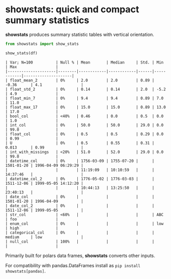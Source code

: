# showstats: quick and compact summary statistics


**showstats** produces summary statistic tables with vertical
orientation.

``` python
from showstats import show_stats

show_stats(df)
```

    | Var; N=100          | Null % | Mean       | Median     | Std. | Min        | Max                 |
    |---------------------|--------|------------|------------|------|------------|---------------------|
    | float_mean_2        | 0%     | 2.0        | 2.0        | 0.89 | -0.36      | 4.1                 |
    | float_std_2         | 0%     | 0.14       | 0.14       | 2.0  | -5.2       | 4.9                 |
    | float_min_7         | 0%     | 9.4        | 9.4        | 0.89 | 7.0        | 11.0                |
    | float_max_17        | 0%     | 15.0       | 15.0       | 0.89 | 13.0       | 17.0                |
    | bool_col            | <40%   | 0.46       | 0.0        | 0.5  | 0.0        | 1.0                 |
    | int_col             | 0%     | 50.0       | 50.0       | 29.0 | 0.0        | 99.0                |
    | float_col           | 0%     | 0.5        | 0.5        | 0.29 | 0.0        | 0.99                |
    | U                   | 0%     | 0.5        | 0.55       | 0.31 | 0.013      | 0.99                |
    | int_with_missings   | <20%   | 51.0       | 52.0       | 29.0 | 0.0        | 99.0                |
    | datetime_col        | 0%     | 1756-03-09 | 1755-07-20 |      | 1501-01-20 | 1996-04-09 06:29:29 |
    |                     |        | 11:19:09   | 10:10:59   |      | 14:37:46   |                     |
    | datetime_col_2      | 0%     | 1776-05-02 | 1776-03-03 |      | 1511-12-06 | 1999-05-05 14:12:20 |
    |                     |        | 10:44:13   | 13:25:50   |      | 23:40:13   |                     |
    | date_col            | 0%     |            |            |      | 1501-01-20 | 1996-04-09          |
    | date_col_2          | 0%     |            |            |      | 1511-12-06 | 1999-05-05          |
    | str_col             | <60%   |            |            |      | ABC        | foo                 |
    | enum_col            | 0%     |            |            |      | low        | high                |
    | categorical_col     | 0%     |            |            |      | medium     | low                 |
    | null_col            | 100%   |            |            |      |            |                     |

Primarily built for polars data frames, **showstats** converts other
inputs.

For compatibility with pandas.DataFrames install as
`pip install showstats[pandas]`.
